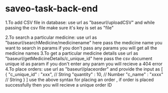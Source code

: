 # saveo-task-back-end
1.To add CSV file in database:
    use url as "baseurl/uploadCSV" and while passing the csv file make sure it's key is set as "file"
    
2.To search a particular medicine:
    use url as "baseurl/searchMedicine/medicinename" here pass the medicine name you want to search in params
    if you don't pass any params you will get all the medicine names
3.To get a particular medicine details
    use url as "baseurl/getMedicineDetails/c_unique_id" here pass the csv document unique id as param
    if you don't enter any param you will recieve a 404 error
4.To place orders:
    use url as "baseurl/placeorder" and provide the input as 
    [
      {
        "c_unique_id" : "xxx", // String
        "quantity" : 10, // Number
        "c_name" : "xxxx" // String
      }
    ]
    use the above syntax for placing an order , if order is placed successfully then you will recieve a unique order ID
